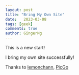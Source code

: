 ```yaml
---
layout: post
title: "Bring My Own Site"
date:   2023-03-08
tags: [geek]
comments: true
author: GingerNg
---
```


This is a new start!

I bring my own site successfully!

Thanks to [lemonchann](https://lemonchann.github.io/blog/create_blog_with_github_pages/), [PicGo](https://github.com/Molunerfinn/PicGo)